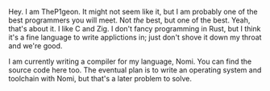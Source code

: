 Hey. I am TheP1geon. It might not seem like it, but I am probably one of the best programmers you will meet. Not *the* best, but one of the best. Yeah, that's about it. I like C and Zig. I don't fancy programming in Rust, but I think it's a fine language to write applictions in; just don't shove it down my throat and we're good.

I am currently writing a compiler for my language, Nomi. You can find the source code here too. The eventual plan is to write an operating system and toolchain with Nomi, but that's a later problem to solve.
